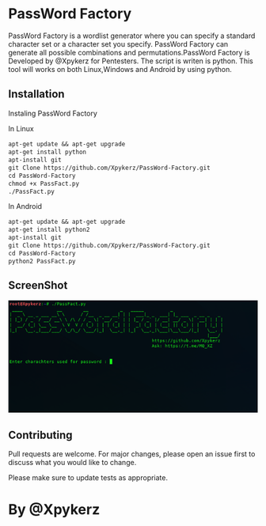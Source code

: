 # PassWord Factory

   PassWord Factory is a wordlist generator where you can specify a standard character set or a character set you specify. PassWord Factory can generate all possible combinations and permutations.PassWord Factory is Developed by @Xpykerz for Pentesters. The script is writen is python. This tool will works on both Linux,Windows and Android by using python.

## Installation

Instaling PassWord Factory

In Linux

```
apt-get update && apt-get upgrade
apt-get install python
apt-install git
git Clone https://github.com/Xpykerz/PassWord-Factory.git
cd PassWord-Factory
chmod +x PassFact.py
./PassFact.py
```

In Android

```
apt-get update && apt-get upgrade
apt-get install python2
apt-install git
git Clone https://github.com/Xpykerz/PassWord-Factory.git
cd PassWord-Factory
python2 PassFact.py
```

## ScreenShot
![image](https://github.com/Xpykerz/PassWord-Factory/blob/master/Screenshot.png)

## Contributing

Pull requests are welcome. For major changes, please open an issue first to discuss what you would like to change.

Please make sure to update tests as appropriate.

# By @Xpykerz
